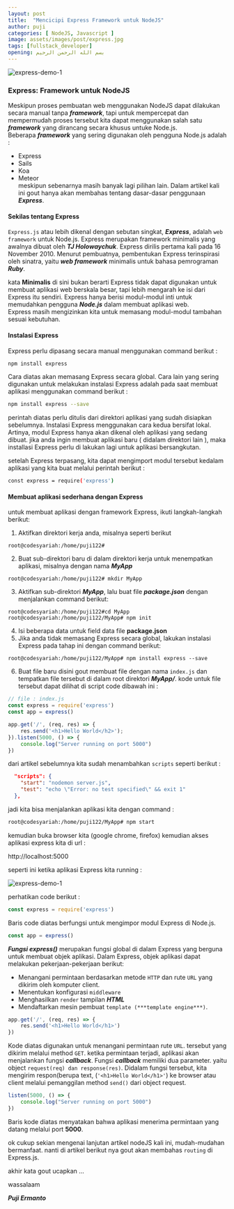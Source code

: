 ```yaml
---
layout: post
title:  "Mencicipi Express Framework untuk NodeJS"
author: puji
categories: [ NodeJS, Javascript ]
image: assets/images/post/express.jpg
tags: [fullstack_developer]
opening: بسم الله الرحمن الرحيم
---  
```


![express-demo-1]({{site.url}}/assets/images/post/express-demo1.png)  
  

### Express: Framework untuk NodeJS  

Meskipun proses pembuatan web menggunakan NodeJS dapat dilakukan secara manual tanpa ***framework***, tapi untuk mempercepat dan mempermudah proses tersebut kita dapat menggunakan salah satu ***framework*** yang dirancang secara khusus untuke Node.js.  
Beberapa ***framework*** yang sering digunakan oleh pengguna Node.js adalah :  
- Express  
- Sails  
- Koa  
- Meteor  
meskipun sebenarnya masih banyak lagi pilihan lain. Dalam artikel kali ini gout hanya akan membahas tentang dasar-dasar penggunaan ***Express***.

#### Sekilas tentang Express  
```Express.js``` atau lebih dikenal dengan sebutan singkat, ***Express***, adalah ```web framework``` untuk Node.js. Express merupakan framework minimalis yang awalnya dibuat oleh ***TJ Holowaychuk***.  Express dirilis pertama kali pada 16 November 2010. Menurut pembuatnya, pembentukan Express terinspirasi oleh sinatra, yaitu ***web framework*** minimalis untuk bahasa pemrograman ***Ruby***.  

kata **Minimalis** di sini bukan berarti Express tidak dapat digunakan untuk membuat aplikasi web berskala besar, tapi lebih mengarah ke isi dari Express itu sendiri. Express hanya berisi modul-modul inti untuk memudahkan pengguna ***Node.js*** dalam membuat aplikasi web.  
Express masih mengizinkan kita untuk memasang modul-modul tambahan sesuai kebutuhan.  

#### Instalasi Express  
Express perlu dipasang secara manual menggunakan command berikut : 

```bash
npm install express
```  
Cara diatas akan memasang Express secara global. Cara lain yang sering digunakan untuk melakukan instalasi Express adalah pada saat membuat aplikasi menggunakan command berikut :  
```bash
npm install express --save
```  
perintah diatas perlu ditulis dari direktori aplikasi yang sudah disiapkan sebelumnya. Instalasi Express menggunakan cara kedua bersifat lokal. Artinya, modul Express hanya akan dikenal oleh aplikasi yang sedang dibuat. jika anda ingin membuat aplikasi baru ( didalam direktori lain ), maka installasi Express perlu di lakukan lagi untuk aplikasi bersangkutan.  

setelah Express terpasang, kita dapat mengimport modul tersebut kedalam aplikasi yang kita buat melalui perintah berikut :  

```bash
const express = require('express')
```  

#### Membuat aplikasi sederhana dengan Express  
untuk membuat aplikasi dengan framework Express, ikuti langkah-langkah berikut:  
1. Aktifkan direktori kerja anda, misalnya seperti berikut  
```
root@codesyariah:/home/puji122# 
```  
2. Buat sub-direktori baru di dalam direktori kerja untuk menempatkan aplikasi, misalnya dengan nama ***MyApp***  
```
root@codesyariah:/home/puji122# mkdir MyApp
```  
3. Aktifkan sub-direktori ***MyApp***, lalu buat file ***package.json*** dengan menjalankan command berikut:  
```
root@codesyariah:/home/puji122#cd MyApp
root@codesyariah:/home/puji122/MyApp# npm init
```  
4. Isi beberapa data untuk field data file **package.json**  
5. Jika anda tidak memasang Express secara global, lakukan instalasi Express pada tahap ini dengan command berikut:  
```
root@codesyariah:/home/puji122/MyApp# npm install express --save
```  
6. Buat file baru disini gout membuat file dengan nama ```index.js``` dan tempatkan file tersebut di dalam root direktori ***MyApp/***. kode untuk file tersebut dapat dilihat di script code dibawah ini :  

```javascript
// file : index.js
const express = require('express')
const app = express()

app.get('/', (req, res) => {
	res.send('<h1>Hello World</h2>');
}).listen(5000, () => {
	console.log("Server running on port 5000")
})
```  
dari artikel sebelumnya kita sudah menambahkan ```scripts``` seperti berikut : 

```json
  "scripts": {
    "start": "nodemon server.js",
    "test": "echo \"Error: no test specified\" && exit 1"
  },
```  
jadi kita bisa menjalankan aplikasi kita dengan command :  
```bash
root@codesyariah:/home/puji122/MyApp# npm start
```  
kemudian buka browser kita (google chrome, firefox) kemudian akses aplikasi express kita di url :  

http://localhost:5000 

seperti ini ketika aplikasi Express kita running :  

![express-demo-1]({{site.url}}/assets/images/post/express-demo-1.gif)  

perhatikan code berikut :  

```javascript
const express = require('express')
```  
Baris code diatas berfungsi untuk mengimpor modul Express di Node.js.  

```javascript
const app = express()
```  
***Fungsi express()*** merupakan fungsi global di dalam Express yang berguna untuk membuat objek aplikasi. Dalam Express, objek aplikasi dapat melakukan pekerjaan-pekerjaan berikut:  

- Menangani permintaan berdasarkan metode ```HTTP``` dan rute ```URL``` yang dikirim oleh komputer client.  
- Menentukan konfigurasi ```middleware```  
- Menghasilkan ```render``` tampilan ***HTML***  
- Mendaftarkan mesin pembuat ```template (***template engine***)```.  

```javascript
app.get('/', (req, res) => {
	res.send('<h1>Hello World</h1>')
})
```  
Kode diatas digunakan untuk menangani permintaan rute ```URL```. tersebut yang dikirim melalui method ```GET```. ketika permintaan terjadi, aplikasi akan menjalankan fungsi ***callback***. Fungsi ***callback*** memiliki dua parameter. yaitu object ```request(req) dan response(res)```. Didalam fungsi tersebut, kita mengirim respon(berupa text, (```'<h1>Hello World</h1>'```) ke browser atau client melalui pemanggilan method ```send()``` dari object request.  

```javascript
listen(5000, () => {
	console.log("Server running on port 5000")
})
```  
Baris kode diatas menyatakan bahwa aplikasi menerima permintaan yang datang melalui port **5000**.  




ok cukup sekian mengenai lanjutan artikel nodeJS kali ini, mudah-mudahan bermanfaat. nanti di artikel berikut nya gout akan membahas ```routing``` di Express.js.

akhir kata gout ucapkan ... 

wassalaam  

***Puji Ermanto***






